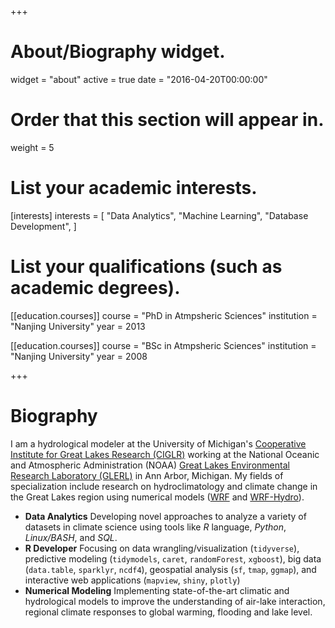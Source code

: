 +++
# About/Biography widget.
widget = "about"
active = true
date = "2016-04-20T00:00:00"

# Order that this section will appear in.
weight = 5

# List your academic interests.
[interests]
  interests = [
    "Data Analytics",
    "Machine Learning",
    "Database Development",
  ]

# List your qualifications (such as academic degrees).
[[education.courses]]
  course = "PhD in Atmpsheric Sciences"
  institution = "Nanjing University"
  year = 2013


[[education.courses]]
  course = "BSc in Atmpsheric Sciences"
  institution = "Nanjing University"
  year = 2008
 
+++

# Biography

  I am a hydrological modeler at the University of Michigan's [Cooperative Institute for Great Lakes Research (CIGLR)](http://ciglr.seas.umich.edu) working at the National Oceanic and Atmospheric Administration (NOAA) [Great Lakes Environmental Research Laboratory (GLERL)](http://glerl.noaa.gov) in Ann Arbor, Michigan. My fields of specialization include research on hydroclimatology and climate change in the Great Lakes region using numerical models ([WRF](https://www.mmm.ucar.edu/weather-research-and-forecasting-model) and [WRF-Hydro](https://ral.ucar.edu/projects/wrf_hydro/overview)).

- **Data Analytics**
Developing novel approaches to analyze a variety of datasets in climate science using tools like _R_ language, _Python_, _Linux/BASH_, and _SQL_.  
- **R Developer**
Focusing on data wrangling/visualization (`tidyverse`), predictive modeling (`tidymodels`, `caret`, `randomForest`, `xgboost`), big data (`data.table`, `sparklyr`, `ncdf4`), geospatial analysis (`sf`, `tmap`, `ggmap`), and interactive web applications (`mapview`, `shiny`, `plotly`)  
- **Numerical Modeling**
Implementing state-of-the-art climatic and hydrological models to improve the understanding of air-lake interaction, regional climate responses to global warming, flooding and lake level.  